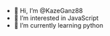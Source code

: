 - 👋 Hi, I’m @KazeGanz88
- 👀 I’m interested in JavaScript
- 🌱 I’m currently learning python

<!---
KazeGanz88/KazeGanz88 is a ✨ special ✨ repository because its `README.md` (this file) appears on your GitHub profile.
You can click the Preview link to take a look at your changes.
--->
